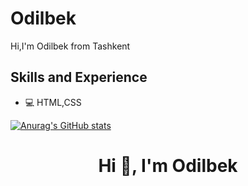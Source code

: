 # Odilbek
Hi,I'm Odilbek from Tashkent
## Skills and Experience
* 💻 HTML,CSS


[![Anurag's GitHub stats](https://github-readme-stats.vercel.app/api?username=Odilbek)](https://github.com/anuraghazra/github-readme-stats)
<h1 align="center">Hi 👋, I'm Odilbek</h1>
